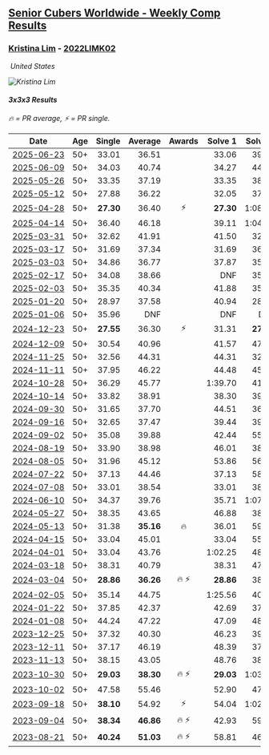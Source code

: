 <style>table {white-space: nowrap;}</style>
<link rel="stylesheet" type="text/css" href="/scw-comp/css/flags.css" />

## [Senior Cubers Worldwide - Weekly Comp Results](/scw-comp/results/)
### [Kristina Lim](README.md) - [2022LIMK02](https://www.worldcubeassociation.org/persons/2022LIMK02?event=333)

<i class="flag flag-US" />&nbsp;United States

![Kristina Lim](1670987100.jpg)

#### 3x3x3 Results

<span style="white-space: nowrap;">🔥 = PR average</span>, <span style="white-space: nowrap;">⚡ = PR single</span>.

| Date | Age | Single | Average | Awards | Solve 1 | Solve 2 | Solve 3 | Solve 4 | Solve 5 | Video |
| :--: | :--: | --: | --: | :--: | --: | --: | --: | --: | --: | :-- |
| [2025-06-23](../../results/2025-06-23/333.md) | 50+ | 33.01 | 36.51 |  | 33.06 | 39.61 | 33.01 | 36.85 | 45.59 | [Desktop](https://www.facebook.com/events/4134767840134485/permalink/4141572946120641) / [Mobile](https://m.facebook.com/events/4134767840134485?view=permalink&id=4141572946120641) |
| [2025-06-09](../../results/2025-06-09/333.md) | 50+ | 34.03 | 40.74 |  | 34.27 | 44.08 | 34.03 | 46.88 | 43.88 | [Desktop](https://www.facebook.com/events/947256517415436/permalink/956638623143892) / [Mobile](https://m.facebook.com/events/947256517415436?view=permalink&id=956638623143892) |
| [2025-05-26](../../results/2025-05-26/333.md) | 50+ | 33.35 | 37.19 |  | 33.35 | 38.42 | 58.00 | 39.78 | 33.38 | [Desktop](https://www.facebook.com/events/2135590763616965/permalink/2147612522414789) / [Mobile](https://m.facebook.com/events/2135590763616965?view=permalink&id=2147612522414789) |
| [2025-05-12](../../results/2025-05-12/333.md) | 50+ | 27.88 | 36.22 |  | 32.05 | 37.61 | 40.07 | 27.88 | 39.01 | [Desktop](https://www.facebook.com/events/1716950522530027/permalink/1726135981611481) / [Mobile](https://m.facebook.com/events/1716950522530027?view=permalink&id=1726135981611481) |
| [2025-04-28](../../results/2025-04-28/333.md) | 50+ | **27.30** | 36.40 | ⚡ | **27.30** | 1:08.06 | 35.43 | 34.45 | 39.33 | [Desktop](https://www.facebook.com/events/1398919087967450/permalink/1408206557038703) / [Mobile](https://m.facebook.com/events/1398919087967450?view=permalink&id=1408206557038703) |
| [2025-04-14](../../results/2025-04-14/333.md) | 50+ | 36.40 | 46.18 |  | 39.11 | 1:04.88 | 36.40 | 52.16 | 47.28 | [Desktop](https://www.facebook.com/events/686757560572325/permalink/696982449549836) / [Mobile](https://m.facebook.com/events/686757560572325?view=permalink&id=696982449549836) |
| [2025-03-31](../../results/2025-03-31/333.md) | 50+ | 32.62 | 41.91 |  | 41.50 | 32.62 | 46.97 | 37.27 | 48.58 | [Desktop](https://www.facebook.com/events/952001183807395/permalink/963059782701535) / [Mobile](https://m.facebook.com/events/952001183807395?view=permalink&id=963059782701535) |
| [2025-03-17](../../results/2025-03-17/333.md) | 50+ | 31.69 | 37.34 |  | 31.69 | 36.14 | 36.05 | 46.16 | 39.84 | [Desktop](https://www.facebook.com/events/4062322140668303/permalink/4075420079358509) / [Mobile](https://m.facebook.com/events/4062322140668303?view=permalink&id=4075420079358509) |
| [2025-03-03](../../results/2025-03-03/333.md) | 50+ | 34.86 | 36.77 |  | 37.87 | 35.52 | 41.13 | 34.86 | 36.91 | [Desktop](https://www.facebook.com/events/1685594042052171/permalink/1695964324348476) / [Mobile](https://m.facebook.com/events/1685594042052171?view=permalink&id=1695964324348476) |
| [2025-02-17](../../results/2025-02-17/333.md) | 50+ | 34.08 | 38.66 |  | DNF | 35.34 | 44.92 | 35.72 | 34.08 | [Desktop](https://www.facebook.com/1045330593/videos/1129760745598076) / [Mobile](https://m.facebook.com/1045330593/videos/1129760745598076) |
| [2025-02-03](../../results/2025-02-03/333.md) | 50+ | 35.35 | 40.34 |  | 41.88 | 35.59 | 47.59 | 35.35 | 43.54 | [Desktop](https://www.facebook.com/1045330593/videos/649947747594315) / [Mobile](https://m.facebook.com/1045330593/videos/649947747594315) |
| [2025-01-20](../../results/2025-01-20/333.md) | 50+ | 28.97 | 37.58 |  | 40.94 | 28.97 | 38.87 | 38.18 | 35.68 | [Desktop](https://www.facebook.com/1045330593/videos/2458188954522266) / [Mobile](https://m.facebook.com/1045330593/videos/2458188954522266) |
| [2025-01-06](../../results/2025-01-06/333.md) | 50+ | 35.96 | DNF |  | DNF | DNF | 35.96 | 46.85 | 53.37 | [Desktop](https://www.facebook.com/1045330593/videos/1663257764611427) / [Mobile](https://m.facebook.com/1045330593/videos/1663257764611427) |
| [2024-12-23](../../results/2024-12-23/333.md) | 50+ | **27.55** | 36.30 | ⚡ | 31.31 | **27.55** | 39.08 | 38.52 | 43.87 | [Desktop](https://www.facebook.com/1045330593/videos/1778264439596535) / [Mobile](https://m.facebook.com/1045330593/videos/1778264439596535) |
| [2024-12-09](../../results/2024-12-09/333.md) | 50+ | 30.54 | 40.96 |  | 41.57 | 47.39 | 44.67 | 30.54 | 36.63 | [Desktop](https://www.facebook.com/1045330593/videos/1938205393336464) / [Mobile](https://m.facebook.com/1045330593/videos/1938205393336464) |
| [2024-11-25](../../results/2024-11-25/333.md) | 50+ | 32.56 | 44.31 |  | 44.31 | 32.56 | 49.05 | 1:03.55 | 39.58 | [Desktop](https://www.facebook.com/1045330593/videos/1950882842062757) / [Mobile](https://m.facebook.com/1045330593/videos/1950882842062757) |
| [2024-11-11](../../results/2024-11-11/333.md) | 50+ | 37.95 | 46.22 |  | 44.48 | 45.22 | 52.50 | 48.97 | 37.95 | [Desktop](https://www.facebook.com/1045330593/videos/3900451126889155) / [Mobile](https://m.facebook.com/1045330593/videos/3900451126889155) |
| [2024-10-28](../../results/2024-10-28/333.md) | 50+ | 36.29 | 45.77 |  | 1:39.70 | 41.98 | 36.29 | 53.94 | 41.38 | [Desktop](https://www.facebook.com/1045330593/videos/1945893019229808) / [Mobile](https://m.facebook.com/1045330593/videos/1945893019229808) |
| [2024-10-14](../../results/2024-10-14/333.md) | 50+ | 33.82 | 38.91 |  | 38.30 | 39.17 | 33.82 | 39.27 | 45.70 | [Desktop](https://www.facebook.com/1045330593/videos/1232514254566011) / [Mobile](https://m.facebook.com/1045330593/videos/1232514254566011) |
| [2024-09-30](../../results/2024-09-30/333.md) | 50+ | 31.65 | 37.70 |  | 44.51 | 36.63 | 31.65 | 33.04 | 43.43 | [Desktop](https://www.facebook.com/1045330593/videos/3827506827517099) / [Mobile](https://m.facebook.com/1045330593/videos/3827506827517099) |
| [2024-09-16](../../results/2024-09-16/333.md) | 50+ | 32.65 | 37.47 |  | 39.44 | 39.78 | 32.65 | 33.24 | 39.72 | [Desktop](https://www.facebook.com/1045330593/videos/411068908401993) / [Mobile](https://m.facebook.com/1045330593/videos/411068908401993) |
| [2024-09-02](../../results/2024-09-02/333.md) | 50+ | 35.08 | 39.88 |  | 42.44 | 55.86 | 35.64 | 35.08 | 41.55 | [Desktop](https://www.facebook.com/1045330593/videos/1735134620649897) / [Mobile](https://m.facebook.com/1045330593/videos/1735134620649897) |
| [2024-08-19](../../results/2024-08-19/333.md) | 50+ | 33.90 | 38.98 |  | 46.01 | 38.45 | 41.73 | 33.90 | 36.77 | [Desktop](https://www.facebook.com/1045330593/videos/1920774741759153) / [Mobile](https://m.facebook.com/1045330593/videos/1920774741759153) |
| [2024-08-05](../../results/2024-08-05/333.md) | 50+ | 31.96 | 45.12 |  | 53.86 | 56.69 | 40.37 | 41.12 | 31.96 | [Desktop](https://www.facebook.com/1045330593/videos/490841357233090) / [Mobile](https://m.facebook.com/1045330593/videos/490841357233090) |
| [2024-07-22](../../results/2024-07-22/333.md) | 50+ | 37.13 | 44.46 |  | 37.13 | 58.88 | 45.46 | 43.09 | 44.84 | [Desktop](https://www.facebook.com/1045330593/videos/1830956307388227) / [Mobile](https://m.facebook.com/1045330593/videos/1830956307388227) |
| [2024-07-08](../../results/2024-07-08/333.md) | 50+ | 33.01 | 38.54 |  | 33.01 | 38.57 | 46.18 | 34.30 | 42.76 | [Desktop](https://www.facebook.com/1045330593/videos/403860205999060) / [Mobile](https://m.facebook.com/1045330593/videos/403860205999060) |
| [2024-06-10](../../results/2024-06-10/333.md) | 50+ | 34.37 | 39.76 |  | 35.71 | 1:07.83 | 45.38 | 38.20 | 34.37 | [Desktop](https://www.facebook.com/1045330593/videos/364303132969470) / [Mobile](https://m.facebook.com/1045330593/videos/364303132969470) |
| [2024-05-27](../../results/2024-05-27/333.md) | 50+ | 38.35 | 43.65 |  | 46.88 | 38.35 | 39.97 | 46.52 | 44.45 | [Desktop](https://www.facebook.com/1045330593/videos/1651039568979113) / [Mobile](https://m.facebook.com/1045330593/videos/1651039568979113) |
| [2024-05-13](../../results/2024-05-13/333.md) | 50+ | 31.38 | **35.16** | 🔥 | 36.01 | 59.21 | 34.13 | 35.35 | 31.38 | [Desktop](https://www.facebook.com/1045330593/videos/427067130109547) / [Mobile](https://m.facebook.com/1045330593/videos/427067130109547) |
| [2024-04-15](../../results/2024-04-15/333.md) | 50+ | 33.04 | 45.01 |  | 33.04 | 55.39 | 41.78 | 51.47 | 41.77 | [Desktop](https://www.facebook.com/1045330593/videos/736318488662922) / [Mobile](https://m.facebook.com/1045330593/videos/736318488662922) |
| [2024-04-01](../../results/2024-04-01/333.md) | 50+ | 33.04 | 43.76 |  | 1:02.25 | 48.80 | 36.45 | 33.04 | 46.04 | [Desktop](https://www.facebook.com/1045330593/videos/1846245339156771) / [Mobile](https://m.facebook.com/1045330593/videos/1846245339156771) |
| [2024-03-18](../../results/2024-03-18/333.md) | 50+ | 38.31 | 40.79 |  | 38.31 | 47.23 | 40.11 | 42.44 | 39.82 | [Desktop](https://www.facebook.com/1045330593/videos/1286576562278653) / [Mobile](https://m.facebook.com/1045330593/videos/1286576562278653) |
| [2024-03-04](../../results/2024-03-04/333.md) | 50+ | **28.86** | **36.26** | 🔥 ⚡ | **28.86** | 38.07 | 36.36 | 34.35 | 44.76 | [Desktop](https://www.facebook.com/1045330593/videos/378818954930242) / [Mobile](https://m.facebook.com/1045330593/videos/378818954930242) |
| [2024-02-05](../../results/2024-02-05/333.md) | 50+ | 35.14 | 44.75 |  | 1:25.56 | 40.86 | 44.70 | 48.70 | 35.14 | [Desktop](https://www.facebook.com/1045330593/videos/1114602242866803) / [Mobile](https://m.facebook.com/1045330593/videos/1114602242866803) |
| [2024-01-22](../../results/2024-01-22/333.md) | 50+ | 37.85 | 42.37 |  | 42.69 | 37.85 | 41.44 | 1:00.36 | 42.98 | [Desktop](https://www.facebook.com/1045330593/videos/1387924288483921) / [Mobile](https://m.facebook.com/1045330593/videos/1387924288483921) |
| [2024-01-08](../../results/2024-01-08/333.md) | 50+ | 44.24 | 47.22 |  | 47.09 | 48.80 | 44.24 | 53.13 | 45.76 | [Desktop](https://www.facebook.com/1045330593/videos/347994308099851) / [Mobile](https://m.facebook.com/1045330593/videos/347994308099851) |
| [2023-12-25](../../results/2023-12-25/333.md) | 50+ | 37.32 | 40.30 |  | 46.23 | 39.02 | 37.32 | 37.86 | 44.01 | [Desktop](https://www.facebook.com/1045330593/videos/1366860367554474) / [Mobile](https://m.facebook.com/1045330593/videos/1366860367554474) |
| [2023-12-11](../../results/2023-12-11/333.md) | 50+ | 37.17 | 46.19 |  | 48.39 | 37.17 | 54.18 | 44.98 | 45.21 | [Desktop](https://www.facebook.com/1045330593/videos/2232287436977489) / [Mobile](https://m.facebook.com/1045330593/videos/2232287436977489) |
| [2023-11-13](../../results/2023-11-13/333.md) | 50+ | 38.15 | 43.05 |  | 48.76 | 38.15 | 40.59 | 39.81 | 1:08.56 | [Desktop](https://www.facebook.com/1045330593/videos/755917393037460) / [Mobile](https://m.facebook.com/1045330593/videos/755917393037460) |
| [2023-10-30](../../results/2023-10-30/333.md) | 50+ | **29.03** | **38.30** | 🔥 ⚡ | **29.03** | 1:03.23 | 38.60 | 40.96 | 35.34 | [Desktop](https://www.facebook.com/1045330593/videos/713832560685413) / [Mobile](https://m.facebook.com/1045330593/videos/713832560685413) |
| [2023-10-02](../../results/2023-10-02/333.md) | 50+ | 47.58 | 55.46 |  | 52.90 | 47.58 | 1:05.10 | 53.95 | 59.54 | [Desktop](https://www.facebook.com/1045330593/videos/858220559026915) / [Mobile](https://m.facebook.com/1045330593/videos/858220559026915) |
| [2023-09-18](../../results/2023-09-18/333.md) | 50+ | **38.10** | 54.92 | ⚡ | 54.04 | 1:02.91 | 54.35 | 56.36 | **38.10** | [Desktop](https://www.facebook.com/1045330593/videos/2586395861536788) / [Mobile](https://m.facebook.com/1045330593/videos/2586395861536788) |
| [2023-09-04](../../results/2023-09-04/333.md) | 50+ | **38.34** | **46.86** | 🔥 ⚡ | 42.93 | 59.29 | 52.33 | 45.31 | **38.34** | [Desktop](https://www.facebook.com/1045330593/videos/828526275664722) / [Mobile](https://m.facebook.com/1045330593/videos/828526275664722) |
| [2023-08-21](../../results/2023-08-21/333.md) | 50+ | **40.24** | **51.03** | 🔥 ⚡ | 58.81 | 46.43 | 56.95 | 49.72 | **40.24** | [Desktop](https://www.facebook.com/1045330593/videos/319048000583614) / [Mobile](https://m.facebook.com/1045330593/videos/319048000583614) |


<!-- Global site tag (gtag.js) - Google Analytics -->
<script async src="https://www.googletagmanager.com/gtag/js?id=UA-86348435-3"></script>
<script>window.dataLayer = window.dataLayer || []; function gtag() {dataLayer.push(arguments);} gtag('js', new Date()); gtag('config', 'UA-86348435-3');</script>

